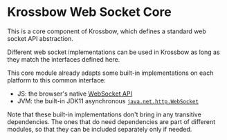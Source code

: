 # Krossbow Web Socket Core

This is a core component of Krossbow, which defines a standard web socket API abstraction.

Different web socket implementations can be used in Krossbow as long as they match the interfaces defined here.

This core module already adapts some built-in implementations on each platform to this common interface:

- JS: the browser's native [WebSocket API](https://developer.mozilla.org/en-US/docs/Web/API/WebSockets_API)
- JVM: the built-in JDK11 asynchronous
[`java.net.http.WebSocket`](https://docs.oracle.com/en/java/javase/11/docs/api/java.net.http/java/net/http/WebSocket.html) 

Note that these built-in implementations don't bring in any transitive dependencies.
The ones that do need dependencies are part of different modules, so that they can be included separately only if
needed.
